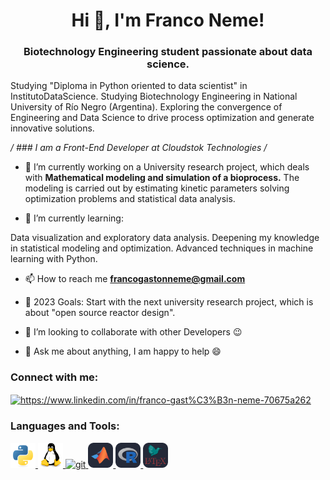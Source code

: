 <h1 align="center">Hi 👋, I'm Franco Neme!</h1>
<h3 align="center">Biotechnology Engineering student passionate about data science.</h3>

Studying "Diploma in Python oriented to data scientist" in InstitutoDataScience. Studying Biotechnology Engineering in National University of Río Negro (Argentina).
Exploring the convergence of Engineering and Data Science to drive process optimization and generate innovative solutions.

 */ ### I am a Front-End Developer at Cloudstok Technologies /*

- 🔭 I’m currently working on a University research project, which deals with **Mathematical modeling and simulation of a bioprocess.**  The modeling is carried out by estimating kinetic parameters solving optimization problems and statistical data analysis.

- 🌱 I’m currently learning:  

Data visualization and exploratory data analysis.
Deepening my knowledge in statistical modeling and optimization.
Advanced techniques in machine learning with Python.

- 📫 How to reach me **francogastonneme@gmail.com**

- 🥅 2023 Goals: Start with the next university research project, which is about "open source reactor design".

- 👯 I’m looking to collaborate with other Developers :wink:

- 💬 Ask me about anything, I am happy to help :smile:


<h3 align="left">Connect with me:</h3>
<p align="left">
<a href="https://www.linkedin.com/in/franco-gast%C3%B3n-neme-70675a262" target="blank"><img align="center" src="https://raw.githubusercontent.com/rahuldkjain/github-profile-readme-generator/master/src/images/icons/Social/linked-in-alt.svg" alt="https://www.linkedin.com/in/franco-gast%C3%B3n-neme-70675a262" height="30" width="40" /></a>
 </p>

<h3 align="left">Languages and Tools:</h3>
<p align="left"> <a href="https://www.python.org" target="_blank" rel="noreferrer"> <img src="https://raw.githubusercontent.com/devicons/devicon/master/icons/python/python-original.svg" alt="python" width="40" height="40"/> </a> <a href="https://www.linux.org/" target="_blank"> <img src="https://raw.githubusercontent.com/devicons/devicon/master/icons/linux/linux-original.svg" alt="linux" width="40" height="40"/> </a> <a href="https://git-scm.com/" target="_blank" rel="noreferrer"> <img src="https://www.vectorlogo.zone/logos/git-scm/git-scm-icon.svg" alt="git" width="40" height="40"/> </a> <a href="https://www.mathworks.com/products/matlab.html" target="_blank" rel="noreferrer"> <img src="https://github.com/tandpfun/skill-icons/blob/main/icons/Matlab-Dark.svg" alt="matlab" width="40" height="40"/> </a> <a href="https://www.r-project.org/" target="_blank" rel="noreferrer"> <img src="https://github.com/tandpfun/skill-icons/blob/main/icons/R-Dark.svg" alt="R" width="40" height="40"/> </a> <a href="https://www.latex-project.org/" target="_blank" rel="noreferrer"> <img src="https://github.com/tandpfun/skill-icons/blob/main/icons/LaTeX-Dark.svg" alt="LaTeX" width="40" height="40"/> </a> </p>
